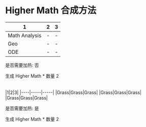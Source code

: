 # Higher Math 合成方法

|1|2|3|
|----|-----|-----|
|Math Analysis|-|-|
|Geo|-|-|
|ODE|-|-|

是否需要加热: 否

生成 Higher Math \* 数量 2
<br/> <br/> <br/> 
|1|2|3|
|----|-----|-----|
|Grass|Grass|Grass|
|Grass|Grass|Grass|
|Grass|Grass|Grass|

是否需要加热: 是

生成 Higher Math \* 数量 2
<br/> <br/> <br/> 

